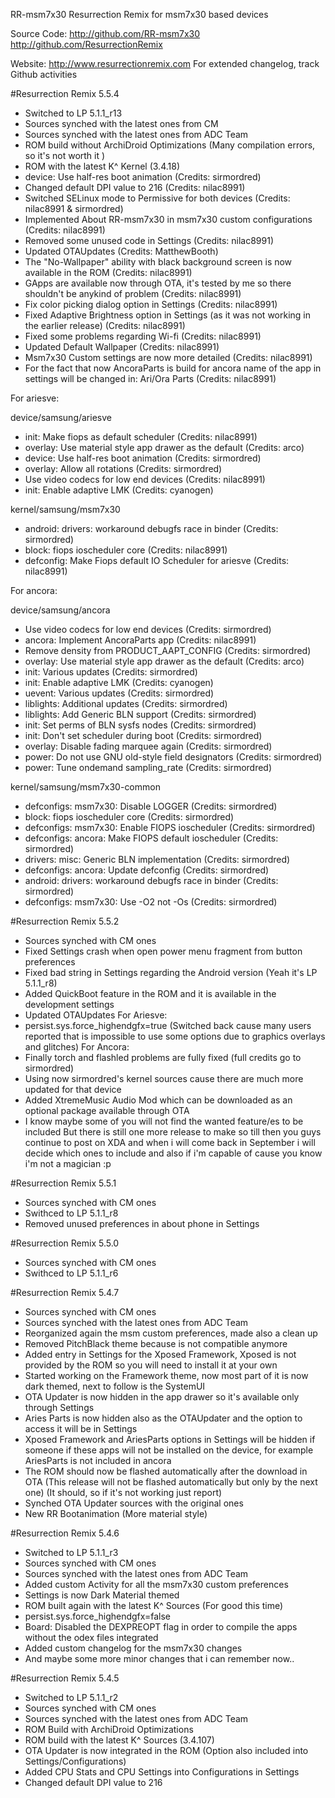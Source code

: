
  RR-msm7x30 
  Resurrection Remix for msm7x30 based devices

  Source Code: http://github.com/RR-msm7x30
	       http://github.com/ResurrectionRemix

  Website: http://www.resurrectionremix.com
  For extended changelog, track Github activities

#Resurrection Remix 5.5.4

- Switched to LP 5.1.1_r13
- Sources synched with the latest ones from CM
- Sources synched with the latest ones from ADC Team
- ROM build without ArchiDroid Optimizations (Many compilation errors, so it's not worth it ) 
- ROM with the latest K^ Kernel (3.4.18)
- device: Use half-res boot animation (Credits: sirmordred)
- Changed default DPI value to 216 (Credits: nilac8991)
- Switched SELinux mode to Permissive for both devices (Credits: nilac8991 & sirmordred)
- Implemented About RR-msm7x30 in msm7x30 custom configurations (Credits: nilac8991)
- Removed some unused code in Settings (Credits: nilac8991)
- Updated OTAUpdates (Credits: MatthewBooth)
- The "No-Wallpaper" ability with black background screen is now available in the ROM (Credits: nilac8991)
- GApps are available now through OTA, it's tested by me so there shouldn't be anykind of problem (Credits: nilac8991) 
- Fix color picking dialog option in Settings (Credits: nilac8991)
- Fixed Adaptive Brightness option in Settings (as it was not working in the earlier release) (Credits: nilac8991)
- Fixed some problems regarding Wi-fi (Credits: nilac8991)
- Updated Default Wallpaper (Credits: nilac8991)
- Msm7x30 Custom settings are now more detailed (Credits: nilac8991)
- For the fact that now AncoraParts is build for ancora name of the app in settings will be changed in: Ari/Ora Parts (Credits: nilac8991)

For ariesve:

device/samsung/ariesve

- init: Make fiops as default scheduler (Credits: nilac8991)
- overlay: Use material style app drawer as the default (Credits: arco)
- device: Use half-res boot animation (Credits: sirmordred)
- overlay: Allow all rotations (Credits: sirmordred)
- Use video codecs for low end devices (Credits: nilac8991)
- init: Enable adaptive LMK (Credits: cyanogen)  

kernel/samsung/msm7x30

- android: drivers: workaround debugfs race in binder (Credits: sirmordred)
- block: fiops ioscheduler core (Credits: nilac8991)
- defconfig: Make Fiops default IO Scheduler for ariesve (Credits: nilac8991)

For ancora: 

device/samsung/ancora

- Use video codecs for low end devices (Credits: sirmordred) 
- ancora: Implement AncoraParts app (Credits: nilac8991)
- Remove density from PRODUCT_AAPT_CONFIG (Credits: sirmordred)
- overlay: Use material style app drawer as the default (Credits: arco)
- init: Various updates (Credits: sirmordred)
- init: Enable adaptive LMK (Credits: cyanogen)
- uevent: Various updates (Credits: sirmordred)
- liblights: Additional updates (Credits: sirmordred)
- liblights: Add Generic BLN support (Credits: sirmordred)
- init: Set perms of BLN sysfs nodes (Credits: sirmordred)
- init: Don't set scheduler during boot (Credits: sirmordred)
- overlay: Disable fading marquee again (Credits: sirmordred)
- power: Do not use GNU old-style field designators (Credits: sirmordred)
- power: Tune ondemand sampling_rate (Credits: sirmordred)

kernel/samsung/msm7x30-common

- defconfigs: msm7x30: Disable LOGGER (Credits: sirmordred)
- block: fiops ioscheduler core (Credits: sirmordred)
- defconfigs: msm7x30: Enable FIOPS ioscheduler (Credits: sirmordred)
- defconfigs: ancora: Make FIOPS default ioscheduler (Credits: sirmordred)
- drivers: misc: Generic BLN implementation (Credits: sirmordred)
- defconfigs: ancora: Update defconfig (Credits: sirmordred)
- android: drivers: workaround debugfs race in binder (Credits: sirmordred)
- defconfigs: msm7x30: Use -O2 not -Os (Credits: sirmordred)

#Resurrection Remix 5.5.2

- Sources synched with CM ones
- Fixed Settings crash when open power menu fragment from button preferences
- Fixed bad string in Settings regarding the Android version (Yeah it's LP 5.1.1_r8)
- Added QuickBoot feature in the ROM and it is available in the development settings
- Updated OTAUpdates
 For Ariesve: 
- persist.sys.force_highendgfx=true (Switched back cause many users reported that is impossible to use some options due to graphics overlays and glitches)
 For Ancora: 
- Finally torch and flashled problems are fully fixed (full credits go to sirmordred)
- Using now sirmordred's kernel sources cause there are much more updated for that device  
- Added XtremeMusic Audio Mod which can be downloaded as an optional package available through OTA
- I know maybe some of you will not find the wanted feature/es to be included 
  But there is still one more release to make so till then you guys continue
  to post on XDA and when i will come back in September i will decide which ones 
  to include and also if i'm capable of cause you know i'm not a magician :p   

#Resurrection Remix 5.5.1

- Sources synched with CM ones
- Swithced to LP 5.1.1_r8
- Removed unused preferences in about phone in Settings  

#Resurrection Remix 5.5.0

- Sources synched with CM ones
- Swithced to LP 5.1.1_r6 

#Resurrection Remix 5.4.7

- Sources synched with CM ones
- Sources synched with the latest ones from ADC Team
- Reorganized again the msm custom preferences, made also a clean up
- Removed PitchBlack theme because is not compatible anymore
- Added entry in Settings for the Xposed Framework, Xposed is not provided by the ROM so you will need to install it at your own
- Started working on the Framework theme, now most part of it is now dark themed, next to follow is the SystemUI
- OTA Updater is now hidden in the app drawer so it's available only through Settings
- Aries Parts is now hidden also as the OTAUpdater and the option to access it will be in Settings
- Xposed Framework and AriesParts options in Settings will be hidden if someone if these apps will not be installed on the device, for example AriesParts is not included in ancora
- The ROM should now be flashed automatically after the download in OTA (This release will not be flashed automatically but only by the next one) (It should, so if it's not working just report)
- Synched OTA Updater sources with the original ones
- New RR Bootanimation (More material style)

#Resurrection Remix 5.4.6

- Switched to LP 5.1.1_r3
- Sources synched with CM ones
- Sources synched with the latest ones from ADC Team
- Added custom Activity for all the msm7x30 custom preferences
- Settings is now Dark Material themed
- ROM built again with the latest K^ Sources (For good this time)
- persist.sys.force_highendgfx=false
- Board: Disabled the DEXPREOPT flag in order to compile the apps without the odex files integrated
- Added custom changelog for the msm7x30 changes
- And maybe some more minor changes that i can remember now..


#Resurrection Remix 5.4.5

- Switched to LP 5.1.1_r2
- Sources synched with CM ones
- Sources synched with the latest ones from ADC Team
- ROM Build with ArchiDroid Optimizations
- ROM build with the latest K^ Sources (3.4.107)
- OTA Updater is now integrated in the ROM (Option also included into Settings/Configurations)
- Added CPU Stats and CPU Settings into Configurations in Settings
- Changed default DPI value to 216
